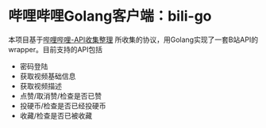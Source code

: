 
# 哔哩哔哩Golang客户端：bili-go

本项目基于[哔哩哔哩-API收集整理](https://github.com/SocialSisterYi/bilibili-API-collect)
所收集的协议，用Golang实现了一套B站API的wrapper。目前支持的API包括

* 密码登陆
* 获取视频基础信息
* 获取视频描述
* 点赞/取消赞/检查是否已赞
* 投硬币/检查是否已经投硬币
* 收藏/检查是否已被收藏


